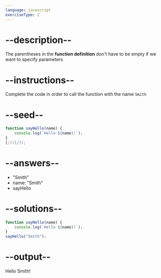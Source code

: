 ```yaml
---
language: javascript
exerciseType: 2
---
```


# --description--

The parentheses in the __function definition__ don't have to be empty if we want to specify parameters

# --instructions--

Complete the code in order to call the function with the name `Smith`

# --seed--

```javascript
function sayHello(name) {
    console.log(`Hello ${name}!`);
}
[/]([/]);
```

# --answers--

- "Smith"
- name: "Smith"
- sayHello

# --solutions--

```javascript
function sayHello(name) {
    console.log(`Hello ${name}!`);
}
sayHello("Smith");
```

# --output--

Hello Smith!
